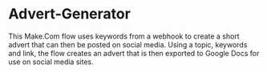 # Advert-Generator
This Make.Com flow uses keywords from a webhook to create a short advert that can then be posted on social media. Using a topic, keywords and link, the flow creates an advert that is then exported to Google Docs for use on social media sites.
